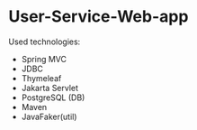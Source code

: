 # User-Service-Web-app
Used technologies:
* Spring MVC
* JDBC
* Thymeleaf
* Jakarta Servlet
* PostgreSQL (DB)
* Maven
* JavaFaker(util)
